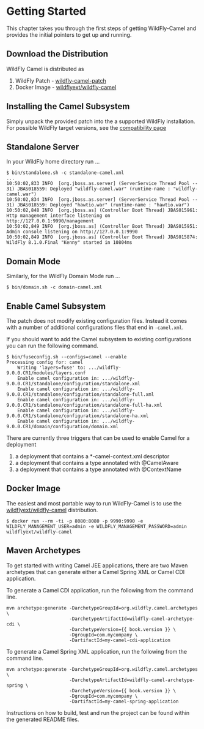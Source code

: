 # Getting Started

This chapter takes you through the first steps of getting WildFly-Camel and provides the initial pointers to get up and running.

## Download the Distribution

WildFly Camel is distributed as

1. WildFly Patch - [wildfly-camel-patch](https://github.com/wildflyext/wildfly-camel/releases)
2. Docker Image - [wildflyext/wildfly-camel](https://registry.hub.docker.com/u/wildflyext/wildfly-camel/)


## Installing the Camel Subsystem

Simply unpack the provided patch into the a supported WildFly installation. For possible WildFly target versions, see the [compatibility page](compatibility.md)

## Standalone Server

In your WildFly home directory run ...

```
$ bin/standalone.sh -c standalone-camel.xml
...
10:50:02,833 INFO  [org.jboss.as.server] (ServerService Thread Pool -- 31) JBAS018559: Deployed "wildfly-camel.war" (runtime-name : "wildfly-camel.war")
10:50:02,834 INFO  [org.jboss.as.server] (ServerService Thread Pool -- 31) JBAS018559: Deployed "hawtio.war" (runtime-name : "hawtio.war")
10:50:02,848 INFO  [org.jboss.as] (Controller Boot Thread) JBAS015961: Http management interface listening on http://127.0.0.1:9990/management
10:50:02,849 INFO  [org.jboss.as] (Controller Boot Thread) JBAS015951: Admin console listening on http://127.0.0.1:9990
10:50:02,849 INFO  [org.jboss.as] (Controller Boot Thread) JBAS015874: WildFly 8.1.0.Final "Kenny" started in 10804ms
```

## Domain Mode

Similarly, for the WildFly Domain Mode run ...  

```
$ bin/domain.sh -c domain-camel.xml
```

## Enable Camel Subsystem

The patch does not modify existing configuration files. Instead it comes with a number of additional configurations files that end in `-camel.xml`.

If you should want to add the Camel subsystem to existing configurations you can run the following command.

```
$ bin/fuseconfig.sh --configs=camel --enable
Processing config for: camel
    Writing 'layers=fuse' to: .../wildfly-9.0.0.CR1/modules/layers.conf
    Enable camel configuration in: .../wildfly-9.0.0.CR1/standalone/configuration/standalone.xml
    Enable camel configuration in: .../wildfly-9.0.0.CR1/standalone/configuration/standalone-full.xml
    Enable camel configuration in: .../wildfly-9.0.0.CR1/standalone/configuration/standalone-full-ha.xml
    Enable camel configuration in: .../wildfly-9.0.0.CR1/standalone/configuration/standalone-ha.xml
    Enable camel configuration in: .../wildfly-9.0.0.CR1/domain/configuration/domain.xml
```

There are currently three triggers that can be used to enable Camel for a deployment

1. a deployment that contains a *-camel-context.xml descriptor
2. a deployment that contains a type annotated with @CamelAware
3. a deployment that contains a type annotated with @ContextName

## Docker Image

The easiest and most portable way to run WildFly-Camel is to use the [wildflyext/wildfly-camel](https://registry.hub.docker.com/u/wildflyext/wildfly-camel/) distribution.

```
$ docker run --rm -ti -p 8080:8080 -p 9990:9990 -e WILDFLY_MANAGEMENT_USER=admin -e WILDFLY_MANAGEMENT_PASSWORD=admin wildflyext/wildfly-camel
```

## Maven Archetypes

To get started with writing Camel JEE applications, there are two Maven archetypes that can generate either a Camel Spring XML or Camel CDI application.

To generate a Camel CDI application, run the following from the command line.

```
mvn archetype:generate -DarchetypeGroupId=org.wildfly.camel.archetypes \
                       -DarchetypeArtifactId=wildfly-camel-archetype-cdi \
                       -DarchetypeVersion={{ book.version }} \
                       -DgroupId=com.mycompany \
                       -DartifactId=my-camel-cdi-application
```

To generate a Camel Spring XML application, run the following from the command line.

```
mvn archetype:generate -DarchetypeGroupId=org.wildfly.camel.archetypes \
                       -DarchetypeArtifactId=wildfly-camel-archetype-spring \
                       -DarchetypeVersion={{ book.version }} \
                       -DgroupId=com.mycompany \
                       -DartifactId=my-camel-spring-application
```

Instructions on how to build, test and run the project can be found within the generated README files. 
